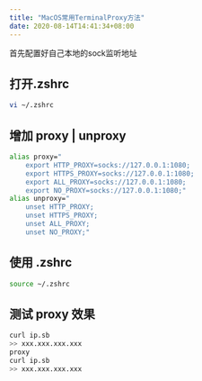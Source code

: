 ```yaml
---
title: "MacOS常用TerminalProxy方法"
date: 2020-08-14T14:41:34+08:00
---
```


首先配置好自己本地的sock监听地址
<!--more-->

## 打开.zshrc
```bash
vi ~/.zshrc 
```
## 增加 proxy | unproxy
```bash
alias proxy="
    export HTTP_PROXY=socks://127.0.0.1:1080;
    export HTTPS_PROXY=socks://127.0.0.1:1080;
    export ALL_PROXY=socks://127.0.0.1:1080;
    export NO_PROXY=socks://127.0.0.1:1080;"
alias unproxy="
    unset HTTP_PROXY;
    unset HTTPS_PROXY;
    unset ALL_PROXY;
    unset NO_PROXY;"
```
## 使用 .zshrc
```bash
source ~/.zshrc
```
## 测试 proxy 效果
```bash
curl ip.sb
>> xxx.xxx.xxx.xxx
proxy
curl ip.sb
>> xxx.xxx.xxx.xxx
```
